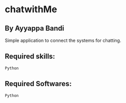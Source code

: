 # chatwithMe

## By Ayyappa Bandi

Simple application to connect the systems for chatting.

## Required skills:
	Python
## Required Softwares:
	Python


